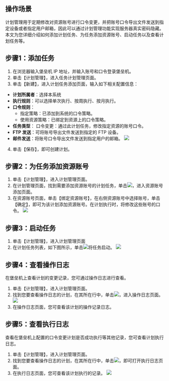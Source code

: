 ## 操作场景

计划管理用于定期修改对资源账号进行口令变更，并把账号口令导出文件发送到指定设备或者指定用户邮箱，因此可以通过计划管理功能实现服务器真实密码隐藏。本文为您详细介绍如何添加计划任务、为任务添加资源账号、启动任务以及查看计划任务等。

## 步骤1：添加任务

1. 在浏览器输入堡垒机 IP 地址，并输入账号和口令登录堡垒机。
2. 单击【计划管理】，进入任务计划管理页面。
3. 单击【新建】，进入计划任务添加页面，输入如下相关配置信息：
 - **计划所属者**：选择本系统
 - **执行规则**：可以选择单次执行、按周执行、按月执行。
 - **口令规则**：
    - 指定策略：已添加到系统的口令策略。
    - 使用资源策略：已绑定到资源上的口令策略。
 - **任务类型**：
		口令变更：通过此计划任务，修改指定资源的账号口令。
 - **FTP 发送**：可将账号导出文件发送到指定的 FTP 设备。
 - **邮件发送**：将账号口令导出文件发送到指定用户的邮箱。
![](https://main.qcloudimg.com/raw/da9b696a189d53d93f5e4ec94141db65.png)
4. 单击【保存】，即可创建计划。


## 步骤2：为任务添加资源账号
1. 单击【计划管理】，进入计划管理页面。
2. 在计划管理页面，找到需要添加资源账号的计划任务，单击<img src="https://main.qcloudimg.com/raw/2caf8af32288e3f8b091fbdf90e382f5.png"  style="margin:0;">，进入资源账号添加页面。
3. 在资源账号页面，单击【绑定资源账号】，在右侧资源账号中选择账号，单击【确定】，即可为该计划添加资源账号。在计划执行时，将修改这些账号的口令。
![](https://main.qcloudimg.com/raw/f5c2136172c249aa8901fe345581b77f.png)


## 步骤3：启动任务

1. 单击【计划管理】，进入计划管理页面
2. 在计划任务列表，如下图所示，单击<img src="https://main.qcloudimg.com/raw/fd38713474e1421f9c47c043c84f0929.png "  style="margin:0;">将任务启动。
![](https://main.qcloudimg.com/raw/8e373b91cc5f010104f9a628a23b0a84.png)

## 步骤4：查看操作日志

在堡垒机上查看计划的变更记录，您可通过操作日志进行查看。

1. 单击【计划管理】，进入计划管理页面。
2. 找到您要查看操作日志的计划，在其所在行中，单击<img src="https://main.qcloudimg.com/raw/4a07cfc6b68d63c9fcfe41ee9c2a0249.png"  style="margin:0;">，进入操作日志页面。
![](https://main.qcloudimg.com/raw/3db8ef35eee53ebb77f2c5e368eb8333.png)
3. 在操作日志页面，您可查看该计划的操作记录日志。

## 步骤5：查看执行日志


查看在堡垒机上配置的口令变更计划是否成功执行等其他记录，您可查看计划执行日志。
1. 单击【计划管理】，进入计划管理页面。
2. 找到您要查看操作日志的计划，在其所在行中，单击<img src="https://main.qcloudimg.com/raw/b0ac82bd4f5f27ef633e660f236c95ac.png"  style="margin:0;">，即可打开执行日志页面。
3. 在执行日志页面，您可查看该计划执行的记录。
![](https://main.qcloudimg.com/raw/8e286712831196f851df1e50fca867c8.png)

